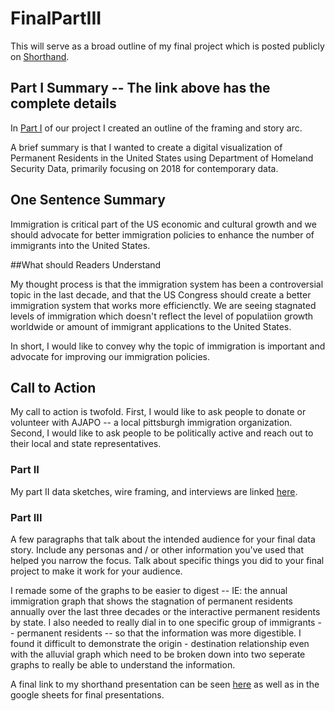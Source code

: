 # FinalPartIII

This will serve as a broad outline of my final project which is posted publicly on 
<a href="https://preview.shorthand.com/tPmkQv7NnmhSY1Ix">Shorthand</a>.
  
## Part I Summary -- The link above has the complete details 

In <a href="https://cspivey00.github.io/Final_Project_ChristianSpivey/">Part I</a> of our project I created an outline of the framing and story arc. 

A brief summary is that I wanted to create a digital visualization of Permanent Residents in the United States using Department of Homeland Security Data, primarily focusing on 2018 for contemporary data. 

## One Sentence Summary

Immigration is critical part of the US economic and cultural growth and we should advocate for better immigration policies to enhance the number of immigrants into the United States.

##What should Readers Understand

My thought process is that the immigration system has been a controversial topic in the last decade, and that the US Congress should create a better immigration system that works more efficienctly. We are seeing stagnated levels of immigration which doesn't reflect the level of populatiion growth worldwide or amount of immigrant applications to the United States.

In short, I would like to convey why the topic of immigration is important and advocate for improving our immigration policies.

## Call to Action

My call to action is twofold. First, I would like to ask people to donate or volunteer with AJAPO -- a local pittsburgh immigration organization. Second, I would like to ask people to be politically active and reach out to their local and state representatives. 

### Part II 

My part II data sketches, wire framing, and interviews are linked 
<a href="https://cspivey00.github.io/Part-II-Wireframe-Test/">here</a>.

### Part III

A few paragraphs that talk about the intended audience for your final data story.  Include any personas and / or other information you've used that helped you narrow the focus.  Talk about specific things you did to your final project to make it work for your audience. 

I remade some of the graphs to be easier to digest -- IE: the annual immigration graph that shows the stagnation of permanent residents annually over the last three decades or the interactive permanent residents by state. I also needed to really dial in to one specific group of immigrants -- permanent residents -- so that the information was more digestible. I found it difficult to demonstrate the origin - destination relationship even with the alluvial graph which need to be broken down into two seperate graphs to really be able to understand the information. 

A final link to my shorthand presentation can be seen <a href="https://preview.shorthand.com/tPmkQv7NnmhSY1Ix">here</a> as well as in the google sheets for final presentations. 
